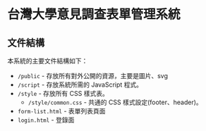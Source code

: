 # 台灣大學意見調查表單管理系統

## 文件結構

本系統的主要文件結構如下：

- `/public` - 存放所有對外公開的資源，主要是圖片、svg
- `/script` - 存放系統所需的 JavaScript 程式。
- `/style` - 存放所有 CSS 樣式表。
  - `/style/common.css` - 共通的 CSS 樣式設定(footer、header)。
- `form-list.html` - 表單列表頁面
- `login.html` - 登錄面
